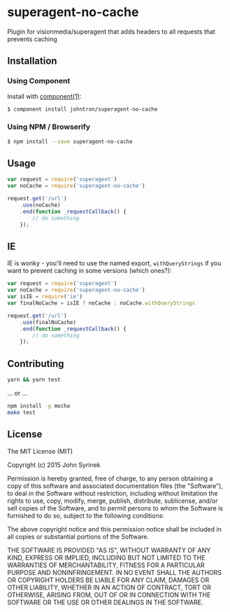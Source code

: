 
# superagent-no-cache

  Plugin for visionmedia/superagent that adds headers to all requests that prevents
  caching

## Installation
### Using Component
  Install with [component(1)](http://component.io):

```bash
$ component install johntron/superagent-no-cache
```
### Using NPM / Browserify
```bash
$ npm install --save superagent-no-cache
```
## Usage
```javascript
var request = require('superagent')
var noCache = require('superagent-no-cache')

request.get('/url')
    .use(noCache)
    .end(function _requestCallback() {
        // do something
    });
```

## IE

IE is wonky - you'll need to use the named export, `withQueryStrings` if you want to prevent caching in some versions (which ones?):

```javascript
var request = require('superagent')
var noCache = require('superagent-no-cache')
var isIE = require('ie')
var finalNoCache = isIE ? noCache : noCache.withQueryStrings

request.get('/url')
    .use(finalNoCache)
    .end(function _requestCallback() {
        // do something
    });
```

## Contributing

```bash
yarn && yarn test
```

... or ...

```bash
npm install -g mocha
make test
```

## License

The MIT License (MIT)

Copyright (c) 2015 John Syrinek

Permission is hereby granted, free of charge, to any person obtaining a copy of
this software and associated documentation files (the "Software"), to deal in
the Software without restriction, including without limitation the rights to use,
copy, modify, merge, publish, distribute, sublicense, and/or sell copies of the
Software, and to permit persons to whom the Software is furnished to do so,
subject to the following conditions:

The above copyright notice and this permission notice shall be included in all
copies or substantial portions of the Software.

THE SOFTWARE IS PROVIDED "AS IS", WITHOUT WARRANTY OF ANY KIND, EXPRESS OR IMPLIED,
INCLUDING BUT NOT LIMITED TO THE WARRANTIES OF MERCHANTABILITY, FITNESS FOR A
PARTICULAR PURPOSE AND NONINFRINGEMENT. IN NO EVENT SHALL THE AUTHORS OR COPYRIGHT
HOLDERS BE LIABLE FOR ANY CLAIM, DAMAGES OR OTHER LIABILITY, WHETHER IN AN ACTION
OF CONTRACT, TORT OR OTHERWISE, ARISING FROM, OUT OF OR IN CONNECTION WITH THE
SOFTWARE OR THE USE OR OTHER DEALINGS IN THE SOFTWARE.
